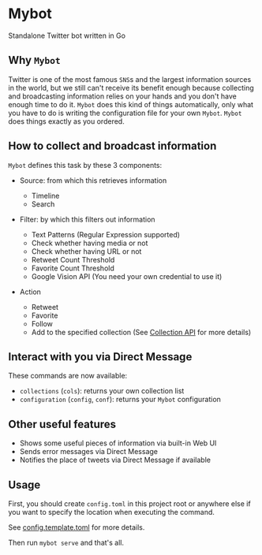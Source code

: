# Mybot

Standalone Twitter bot written in Go

## Why `Mybot`

Twitter is one of the most famous `SNS`s and the largest information sources in the world, but we still can't receive its benefit enough because collecting and broadcasting information relies on your hands and you don't have enough time to do it.
`Mybot` does this kind of things automatically, only what you have to do is writing the configuration file for your own `Mybot`.
`Mybot` does things exactly as you ordered.

## How to collect and broadcast information

`Mybot` defines this task by these 3 components:

+ Source: from which this retrieves information

    + Timeline
    + Search

+ Filter: by which this filters out information

    + Text Patterns (Regular Expression supported)
    + Check whether having media or not
    + Check whether having URL or not
    + Retweet Count Threshold
    + Favorite Count Threshold
    + Google Vision API (You need your own credential to use it)

+ Action

    + Retweet
    + Favorite
    + Follow
    + Add to the specified collection (See [Collection API](https://dev.twitter.com/rest/collections) for more details)

## Interact with you via Direct Message

These commands are now available:

+ `collections` (`cols`): returns your own collection list
+ `configuration` (`config`, `conf`): returns your `Mybot` configuration

## Other useful features

+ Shows some useful pieces of information via built-in Web UI
+ Sends error messages via Direct Message
+ Notifies the place of tweets via Direct Message if available

## Usage

First, you should create `config.toml` in this project root or anywhere else if
you want to specify the location when executing the command.

See [config.template.toml](config.template.toml) for more details.

Then run `mybot serve` and that's all.
